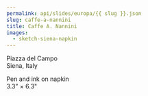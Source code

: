 ```yaml
---
permalink: api/slides/europa/{{ slug }}.json
slug: caffe-a-nannini
title: Caffe A. Nannini
images:
  - sketch-siena-napkin
---
```

Piazza del Campo  
Siena, Italy

Pen and ink on napkin  
3.3" × 6.3"